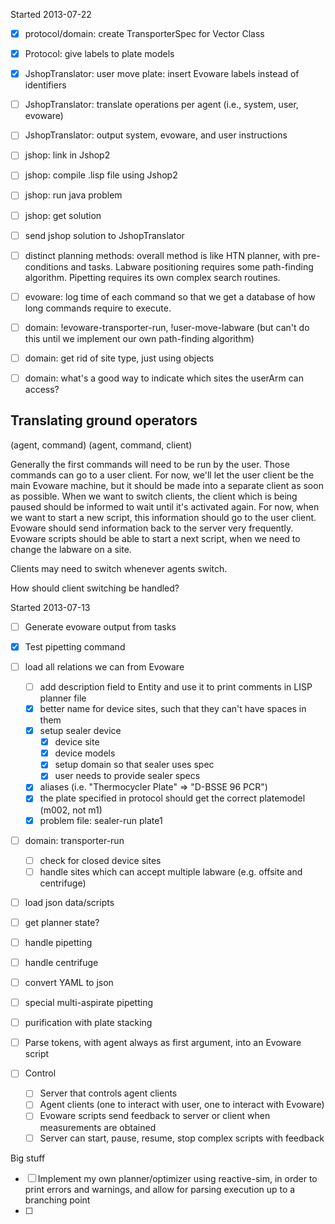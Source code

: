 Started 2013-07-22

- [x] protocol/domain: create TransporterSpec for Vector Class
- [x] Protocol: give labels to plate models
- [x] JshopTranslator: user move plate: insert Evoware labels instead of identifiers

- [ ] JshopTranslator: translate operations per agent (i.e., system, user, evoware)
- [ ] JshopTranslator: output system, evoware, and user instructions
- [ ] jshop: link in Jshop2
- [ ] jshop: compile .lisp file using Jshop2
- [ ] jshop: run java problem
- [ ] jshop: get solution
- [ ] send jshop solution to JshopTranslator
- [ ] distinct planning methods: overall method is like HTN planner, with pre-conditions and tasks.  Labware positioning requires some path-finding algorithm.  Pipetting requires its own complex search routines.
- [ ] evoware: log time of each command so that we get a database of how long commands require to execute.
- [ ] domain: !evoware-transporter-run, !user-move-labware (but can't do this until we implement our own path-finding algorithm)
- [ ] domain: get rid of site type, just using objects
- [ ] domain: what's a good way to indicate which sites the userArm can access?

## Translating ground operators

(agent, command)
(agent, command, client)

Generally the first commands will need to be run by the user.  Those commands can go to a user client.
For now, we'll let
the user client be the main Evoware machine, but it should be made into a separate client as soon as possible.
When we want to switch clients, the client which is being paused should be informed to wait until it's activated
again.
For now, when we want to start a new script, this information should go to the user client.
Evoware should send information back to the server very frequently.
Evoware scripts should be able to start a next script, when we need to change the labware on a site.

Clients may need to switch whenever agents switch.

How should client switching be handled?


Started 2013-07-13

- [ ] Generate evoware output from tasks
- [x] Test pipetting command

- [ ] load all relations we can from Evoware
    - [ ] add description field to Entity and use it to print comments in LISP planner file
    - [x] better name for device sites, such that they can't have spaces in them
    - [x] setup sealer device
        - [x] device site
        - [x] device models
        - [x] setup domain so that sealer uses spec
        - [x] user needs to provide sealer specs
    - [x] aliases (i.e. "Thermocycler Plate" => "D-BSSE 96 PCR")
    - [x] the plate specified in protocol should get the correct platemodel (m002, not m1)
    - [x] problem file: sealer-run plate1
- [ ] domain: transporter-run
    - [ ] check for closed device sites
    - [ ] handle sites which can accept multiple labware (e.g. offsite and centrifuge)
- [ ] load json data/scripts
- [ ] get planner state?
- [ ] handle pipetting
- [ ] handle centrifuge
- [ ] convert YAML to json
- [ ] special multi-aspirate pipetting
- [ ] purification with plate stacking
- [ ] Parse tokens, with agent always as first argument, into an Evoware script

- [ ] Control
    - [ ] Server that controls agent clients
    - [ ] Agent clients (one to interact with user, one to interact with Evoware)
    - [ ] Evoware scripts send feedback to server or client when measurements are obtained
    - [ ] Server can start, pause, resume, stop complex scripts with feedback

Big stuff

- [ ] Implement my own planner/optimizer using reactive-sim, in order to print errors and warnings, and allow for parsing execution up to a branching point
- [ ] 
